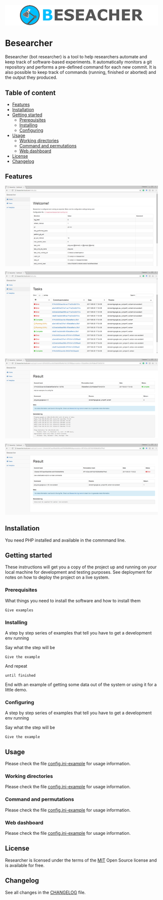 ![Besearcher](www/img/logo/logo-text.png)

Besearcher
======================

Besearcher (bot researcher) is a tool to help researchers automate and keep track of software-based experiments. It automatically monitors a git repository and performs a pre-defined command for each new commit. It is also possible to keep track of commands (running, finished or aborted) and the output they produced.  

## Table of content

- [Features](#features)
- [Installation](#installation)
- [Getting started](#getting-started)
	- [Prerequisites](#prerequisites)
	- [Installing](#installing)
	- [Configuring](#configuring)
- [Usage](#usage)
	- [Working directories](#working-directories)
	- [Command and permutations](#command-and-permutations)
	- [Web dashboard](#web-dashboard)
- [License](#license)
- [Changelog](#changelog)

## Features

[![Besearcher web dashboard - home](www/img/screenshots/besearcher-home.png)](./www/img/screenshots/besearcher-home.png)

[![Besearcher web dashboard - tasks](www/img/screenshots/besearcher-tasks.png)](./www/img/screenshots/besearcher-tasks.png)

[![Besearcher web dashboard - completed sucessful task](www/img/screenshots/besearcher-result-complete.png)](./www/img/screenshots/besearcher-result-complete.png)

[![Besearcher web dashboard - task with a problem](www/img/screenshots/besearcher-result-error.png)](./www/img/screenshots/besearcher-result-error.png)

## Installation

You need PHP installed and available in the commmand line.

## Getting started

These instructions will get you a copy of the project up and running on your local machine for development and testing purposes. See deployment for notes on how to deploy the project on a live system.

### Prerequisites

What things you need to install the software and how to install them

```
Give examples
```

### Installing

A step by step series of examples that tell you have to get a development env running

Say what the step will be

```
Give the example
```

And repeat

```
until finished
```

End with an example of getting some data out of the system or using it for a little demo.

### Configuring

A step by step series of examples that tell you have to get a development env running

Say what the step will be

```
Give the example
```

## Usage

Please check the file [config.ini-example](config.ini-example) for usage information.

### Working directories

Please check the file [config.ini-example](config.ini-example) for usage information.

### Command and permutations

Please check the file [config.ini-example](config.ini-example) for usage information.

### Web dashboard

Please check the file [config.ini-example](config.ini-example) for usage information.

## License

Researcher is licensed under the terms of the [MIT](https://choosealicense.com/licenses/mit/) Open Source
license and is available for free.

## Changelog

See all changes in the [CHANGELOG](CHANGELOG.md) file.
